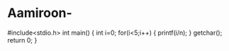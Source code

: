 # Aamiroon-
#include<stdio.h>
int main()
{
int i=0;
for(i<5;i++)
{
printf(i/n);
}
getchar();
return 0;
}

